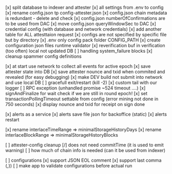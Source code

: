 
[x] split database to indexer and attester
[x] all settings from .env to config
[x] rename config.json tp config-attester.json
[x] config.json chain metadata is redundant - delete and check
[x] config.json numberOfConfirmations are to be used from DAC
[x] move config.json queryWindowSec to DAC
[x] credential config (with database and network credentials)
[x] add another table for ALL attesttaion request
[x] configs are not specified by specific file but by directory
[x] .env only config pack folder  CONFIG_PATH
[x] create configuration json files runtime validator
[x] reverification buf in verification (too often) local not updated DB 
[ ] handling system_failure blocks
[x] cleanup spammer config definitions

[x] at start use network to collect all events for active epoch
[x] save attester state into DB
[x] save attester nounce and txid when commited and revealed (for easy debugging)
[x] make DEV build not submit into network and use local DB
[ ] gracefull exit/restart (kill -2)
[x] custom tail with our logger
[ ] RPC exception (unhandled promise ~524 timeout ....)
[x] signAndFinalize for wait check if we are still in round epoch!
[x] set transactionPollingTimeout settable from config (error mining not done in 750 seconds)
[x] display nounce and txid for receipt on sign done

[x] alerts as a service
[x] alerts save file json for backoffice (static)
[x] alerts restart

[x] rename interlaceTimeRange => minimalStorageHistoryDays
[x] rename interlaceBlockRange => minimalStorageHistoryBlocks

[ ] attester-config cleanup
    [/] does not need commitTime (it is used to emit warning)
    [ ] how much of chain info is needed (can it be used from indexer)

[ ] configurations
    [x] support JSON EOL comment
    [x] support last comma (,})
    [ ] make app to validate configurations before actual run


